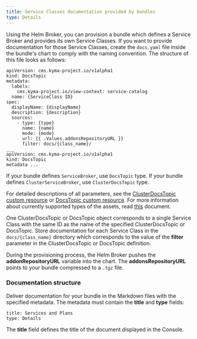 ```yaml
---
title: Service Classes documentation provided by bundles
type: Details
---
```


Using the Helm Broker, you can provision a bundle which defines a Service Broker and provides its own Service Classes. If you want to provide documentation for those Service Classes, create the `docs.yaml` file inside the bundle's chart to comply with the naming convention. 
The structure of this file looks as follows:

```
apiVersion: cms.kyma-project.io/v1alpha1
kind: DocsTopic
metadata:
  labels:
    cms.kyma-project.io/view-context: service-catalog
  name: {ServiceClass ID}
spec:
  displayName: {displayName}
  description: {description}
  sources:
    - type: {type}
      name: {name}
      mode: {mode}
      url: {{ .Values.addonsRepositoryURL }}
      filter: docs/{class_name}/ 
___
apiVersion: cms.kyma-project.io/v1alpha1
kind: DocsTopic
metadata ... 
```
If your bundle defines `ServiceBroker`, use `DocsTopic` type. If your bundle defines `ClusterServiceBroker`, use `ClusterDocsTopic` type.

For detailed descriptions of all parameters, see the [ClusterDocsTopic custom resource](/components/headless-cms/#custom-resource-clusterdocstopic)
or [DocsTopic custom resource](/components/headless-cms/#custom-resource-docstopic).
For more information about currently supported types of the assets, read [this](/components/headless-cms/#overview-overview-headless-cms-in-kyma) document.


One ClusterDocsTopic or DocsTopic object corresponds to a single Service Class with the same ID as the name of the specified ClusterDocsTopic or DocsTopic.
Store documentation for each Service Class in the `docs/{class_name}` directory which corresponds to the value of the **filter** parameter in the ClusterDocsTopic or DocsTopic definition.

During the provisioning process, the Helm Broker pushes the **addonRepositoryURL** variable into the chart. The **addonsRepositoryURL** points to your bundle compressed to a `.tgz` file.


### Documentation structure

Deliver documentation for your bundle in the Markdown files with the specified metadata. The metadata must contain the **title** and **type** fields:

```
title: Services and Plans
type: Details
```

The **title** field defines the title of the document displayed in the Console.